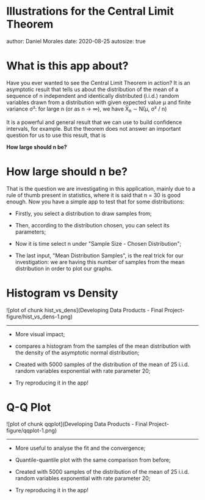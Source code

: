 Illustrations for the Central Limit Theorem
========================================================
author: Daniel Morales
date: 2020-08-25
autosize: true



What is this app about?
========================================================

Have you ever wanted to see the Central Limit Theorem in action? It is an 
asymptotic result that tells us about the distribution of the mean
of a sequence of n independent and identically distributed (i.i.d.) random 
variables drawn from a distribution with given expected value &mu; and finite 
variance &sigma;&sup2;: for large n (or as n &rarr; &infin;), we have 
X&#772;<sub>n</sub> &sim; N(&mu;, &sigma;&sup2; / n)

It is a powerful and general result that we can use to build confidence 
intervals, for example. But the theorem does not answer an important question 
for us to use this result, that is

**How large should n be?**

How large should n be?
========================================================

That is the question we are investigating in this application, mainly due to a 
rule of thumb present in statistics, where it is said that n = 30 is good 
enough. Now you have a simple app to test that for some distributions:

- Firstly, you select a distribution to draw samples from;

- Then, according to the distribution chosen, you can select its parameters;

- Now it is time select n under "Sample Size - Chosen Distribution";

- The last input, "Mean Distribution Samples", is the real trick for our investigation: we are having this number of samples from the mean distribution 
in order to plot our graphs.

Histogram vs Density
========================================================

![plot of chunk hist_vs_dens](Developing Data Products - Final Project-figure/hist_vs_dens-1.png)

----

- More visual impact;

- compares a histogram from the samples of the mean distribution with the 
density of the asymptotic normal distribution;

- Created with 5000 samples of the distribution of the mean of 25 i.i.d. 
random variables exponential with rate parameter 20;

- Try reproducing it in the app!

Q-Q Plot
========================================================

![plot of chunk qqplot](Developing Data Products - Final Project-figure/qqplot-1.png)

----

- More useful to analyse the fit and the convergence;

- Quantile-quantile plot with the same comparison from before;

- Created with 5000 samples of the distribution of the mean of 25 i.i.d. 
random variables exponential with rate parameter 20;

- Try reproducing it in the app!
